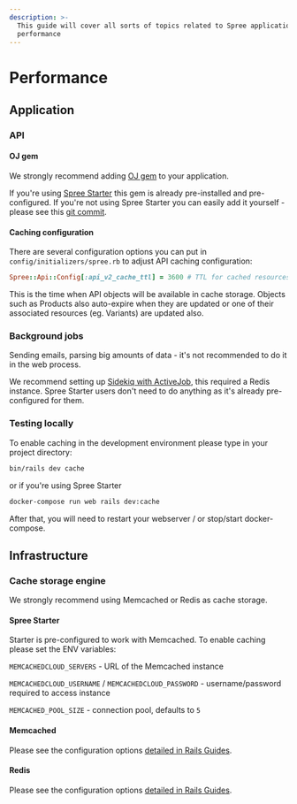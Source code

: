 ```yaml
---
description: >-
  This guide will cover all sorts of topics related to Spree application
  performance
---
```


# Performance

## Application

### API

#### OJ gem

We strongly recommend adding [OJ gem](https://github.com/ohler55/oj) to your application. 

If you're using [Spree Starter](https://github.com/spree/spree_starter) this gem is already pre-installed and pre-configured. If you're not using Spree Starter you can easily add it yourself - please see this [git commit](https://github.com/spree/spree_starter/commit/e50973be8e8833f5d6eeaa0226f322746a860cd2).

#### Caching configuration

There are several configuration options you can put in `config/initializers/spree.rb` to adjust API caching configuration:

```ruby
Spree::Api::Config[:api_v2_cache_ttl] = 3600 # TTL for cached resources in seconds
```

This is the time when API objects will be available in cache storage. Objects such as Products also auto-expire when they are updated or one of their associated resources \(eg. Variants\) are updated also. 

### Background jobs

Sending emails, parsing big amounts of data - it's not recommended to do it in the web process. 

We recommend setting up [Sidekiq with ActiveJob](https://github.com/mperham/sidekiq/wiki/Active-Job), this required a Redis instance. Spree Starter users don't need to do anything as it's already pre-configured for them.

### Testing locally

To enable caching in the development environment please type in your project directory:

```bash
bin/rails dev cache
```

or if you're using Spree Starter

```bash
docker-compose run web rails dev:cache
```

After that, you will need to restart your webserver / or stop/start docker-compose.

## Infrastructure

### Cache storage engine

We strongly recommend using Memcached or Redis as cache storage. 

#### Spree Starter

Starter is pre-configured to work with Memcached. To enable caching please set the ENV variables:

`MEMCACHEDCLOUD_SERVERS` - URL of the Memcached instance

`MEMCACHEDCLOUD_USERNAME` / `MEMCACHEDCLOUD_PASSWORD` - username/password required to access instance

`MEMCACHED_POOL_SIZE` - connection pool, defaults to `5` 

#### Memcached

Please see the configuration options [detailed in Rails Guides](https://guides.rubyonrails.org/caching_with_rails.html#activesupport-cache-memcachestore).

#### Redis

Please see the configuration options [detailed in Rails Guides](https://guides.rubyonrails.org/caching_with_rails.html#activesupport-cache-rediscachestore).

### 

